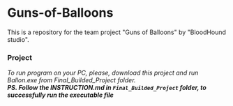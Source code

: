 # Guns-of-Balloons
This is a repository for the team project "Guns of Balloons" by "BloodHound studio".

### Project 
*To run program on your PC, please, download this project and run Ballon.exe from Final_Builded_Project folder.*<br/>
***PS. Follow the INSTRUCTION.md in ```Final_Builded_Project``` folder, to successfully run the executable file***
